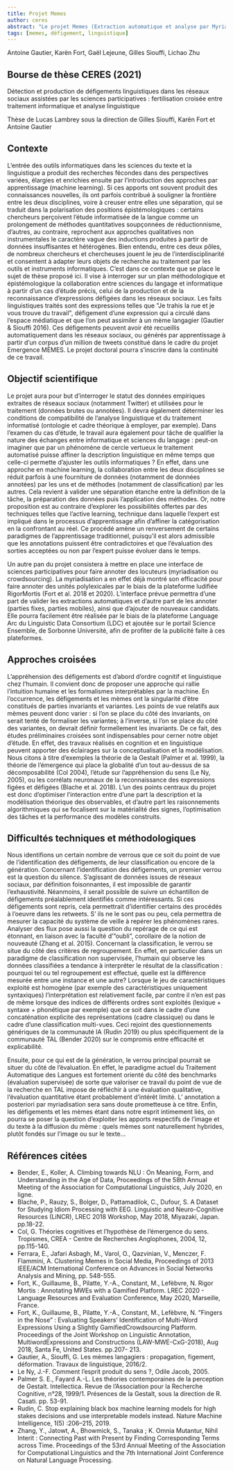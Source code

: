 ```yaml
---
title: Projet Memes
author: ceres
abstract: "Le projet Memes (Extraction automatique et analyse par Myriadisation d’Expressions Semi-figées) était un projet émergence SU (2019-2021). Le projet vise à étudier les expressions figées (ou phraséologismes) et leur détournement (défigement) à des fins humoristiques notamment. Trois objectifs avaient été définis : repérer des défigements sur Twitter et les classer, en tirer des règles de génération et annoter via crowdsourcing. Les parties 1 et 2 correspondent au périmètre du post-doctorat de Lichao Zhu (aujourd’hui post doctorant au LLF, Paris Diderot). La partie 3 n’a pas pu être réalisée (problème d’ingénierie) mais le projet pourrait rebondir via le projet de contrat doctoral proposé à CERES (G. Siouffi directeur, K. Fort et G. Siouffi co-directeurs)."
tags: [memes, défigement, linguistique]
---
```


Antoine Gautier, Karën Fort, Gaël Lejeune, Gilles Siouffi, Lichao Zhu

## Bourse de thèse CERES (2021)

Détection et production de défigements linguistiques dans les réseaux sociaux assistées par les sciences participatives : fertilisation croisée entre traitement informatique et analyse linguistique

Thèse de Lucas Lambrey sous la direction de Gilles Siouffi, Karën Fort et Antoine Gautier

## Contexte

L’entrée des outils informatiques dans les sciences du texte et la linguistique a produit des recherches fécondes dans des perspectives variées, élargies et enrichies ensuite par l’introduction des approches par apprentissage (machine learning). Si ces apports ont souvent produit des connaissances nouvelles, ils ont parfois contribué à souligner la frontière entre les deux disciplines, voire à creuser entre elles une séparation, qui se traduit dans la polarisation des positions épistémologiques : certains chercheurs perçoivent l’étude informatisée de la langue comme un prolongement de méthodes quantitatives soupçonnées de réductionnisme, d’autres, au contraire, reprochent aux approches qualitatives non instrumentales le caractère vague des inductions produites à partir de données insuffisantes et hétérogènes. Bien entendu, entre ces deux pôles, de nombreux chercheurs et chercheuses jouent le jeu de l’interdisciplinarité et consentent à adapter leurs objets de recherche au traitement par les outils et instruments informatiques. C’est dans ce contexte que se place le sujet de thèse proposé ici. Il vise à interroger sur un plan méthodologique et épistémologique la collaboration entre sciences du langage et informatique à partir d’un cas d’étude précis, celui de la production et de la reconnaissance d’expressions défigées dans les réseaux sociaux. Les faits linguistiques traités sont des expressions telles que "Je trahis la rue et je vous trouve du travail", défigement d’une expression qui a circulé dans l’espace médiatique et que l’on peut assimiler à un mème langagier (Gautier & Siouffi 2016). Ces défigements peuvent avoir été recueillis automatiquement dans les réseaux sociaux, ou générés par apprentissage à partir d’un corpus d’un million de tweets constitué dans le cadre du projet Emergence MÈMES. Le projet doctoral pourra s’inscrire dans la continuité de ce travail.

## Objectif scientifique

Le projet aura pour but d’interroger le statut des données empiriques extraites de réseaux sociaux (notamment Twitter) et utilisées pour le traitement (données brutes ou annotées). Il devra également déterminer les conditions de compatibilité de l’analyse linguistique et du traitement informatisé (ontologie et cadre théorique à employer, par exemple). Dans l’examen du cas d’étude, le travail aura également pour tâche de qualifier la nature des échanges entre informatique et sciences du langage : peut-on imaginer que par un phénomène de cercle vertueux le traitement automatisé puisse affiner la description linguistique en même temps que celle-ci permette d’ajuster les outils informatiques ? En effet, dans une approche en machine learning, la collaboration entre les deux disciplines se réduit parfois à une fourniture de données (notamment de données annotées) par les uns et de méthodes (notamment de classification) par les autres. Cela revient à valider une séparation étanche entre la définition de la tâche, la préparation des données puis l’application des méthodes. Or, notre proposition est au contraire d’explorer les possibilités offertes par des techniques telles que l’active learning, technique dans laquelle l’expert est impliqué dans le processus d’apprentissage afin d’affiner la catégorisation en la confrontant au réel. Ce procédé amène un renversement de certains paradigmes de l’apprentissage traditionnel, puisqu’il est alors admissible que les annotations puissent être contradictoires et que l’évaluation des sorties acceptées ou non par l’expert puisse évoluer dans le temps.

Un autre pan du projet consistera à mettre en place une interface de sciences participatives pour faire annoter des locuteurs (myriadisation ou crowdsourcing). La myriadisation a en effet déjà montré son efficacité pour faire annoter des unités polylexicales par le biais de la plateforme ludifiée RigorMortis (Fort et al. 2018 et 2020). L’interface prévue permettra d’une part de valider les extractions automatiques et d’autre part de les annoter (parties fixes, parties mobiles), ainsi que d’ajouter de nouveaux candidats. Elle pourra facilement être réalisée par le biais de la plateforme Language Arc du Linguistic Data Consortium (LDC) et ajoutée sur le portail Science Ensemble, de Sorbonne Université, afin de profiter de la publicité faite à ces plateformes.

## Approches croisées

L’appréhension des défigements est d’abord d’ordre cognitif et linguistique chez l’humain. Il convient donc de proposer une approche qui rallie l’intuition humaine et les formalismes interprétables par la machine. En l’occurrence, les défigements et les mèmes ont la singularité d’être constitués de parties invariants et variantes. Les points de vue relatifs aux mèmes peuvent donc varier : si l’on se place du côté des invariants, on serait tenté de formaliser les variantes; à l’inverse, si l’on se place du côté des variantes, on devrait définir formellement les invariants. De ce fait, des études préliminaires croisées sont indispensables pour cerner notre objet d’étude. En effet, des travaux réalisés en cognition et en linguistique peuvent apporter des éclairages sur la conceptualisation et la modélisation. Nous citons à titre d’exemples la théorie de la Gestalt (Palmer et al. 1999), la théorie de l’émergence qui place la globalité d’un tout au-dessus de sa décomposabilité (Col 2004), l’étude sur l’appréhension du sens (Le Ny, 2005), ou les corrélats neuronaux de la reconnaissance des expressions figées et défigées (Blache et al. 2018). L’un des points centraux du projet est donc d’optimiser l’interaction entre d’une part la description et la modélisation théorique des observables, et d’autre part les raisonnements algorithmiques qui se focalisent sur la matérialité des signes, l’optimisation des tâches et la performance des modèles construits.

## Difficultés techniques et méthodologiques

Nous identifions un certain nombre de verrous que ce soit du point de vue de l’identification des défigements, de leur classification ou encore de la génération. Concernant l’identification des défigements, un premier verrou est la question du silence. S’agissant de données issues de réseaux sociaux, par définition foisonnantes, il est impossible de garantir l’exhaustivité. Néanmoins, il serait possible de suivre un échantillon de défigements préalablement identifiés comme intéressants. Si ces défigements sont repris, cela permettrait d’identifier certains des procédés à l’oeuvre dans les retweets. S’ ils ne le sont pas ou peu, cela permettra de mesurer la capacité du système de veille à repérer les phénomènes rares. Analyser des flux pose aussi la question du repérage de ce qui est étonnant, en liaison avec la faculté d’”oubli”, corollaire de la notion de nouveauté (Zhang et al. 2015). Concernant la classification, le verrou se situe du côté des critères de regroupement. En effet, en particulier dans un paradigme de classification non supervisée, l’humain qui observe les données classifiées a tendance à interpréter le résultat de la classification : pourquoi tel ou tel regroupement est effectué, quelle est la différence mesurée entre une instance et une autre? Lorsque le jeu de caractéristiques exploité est homogène (par exemple des caractéristiques uniquement syntaxiques) l’interprétation est relativement facile, par contre il n’en est pas de même lorsque des indices de différents ordres sont exploités (lexique + syntaxe + phonétique par exemple) que ce soit dans le cadre d’une concaténation explicite des représentations (cadre classique) ou dans le cadre d’une classification multi-vues. Ceci rejoint des questionnements génériques de la communauté IA (Rudin 2019) ou plus spécifiquement de la communauté TAL (Bender 2020) sur le compromis entre efficacité et explicabilité.

Ensuite, pour ce qui est de la génération, le verrou principal pourrait se situer du côté de l’évaluation. En effet, le paradigme actuel du Traitement Automatique des Langues est fortement orienté du côté des benchmarks (évaluation supervisée) de sorte que valoriser ce travail du point de vue de la recherche en TAL impose de réfléchir à une évaluation qualitative, l’évaluation quantitative étant probablement d’intérêt limité. L’ annotation a posteriori par myriadisation sera sans doute prometteuse à ce titre. Enfin, les défigements et les mèmes étant dans notre esprit intimement liés, on pourra se poser la question d’exploiter les apports respectifs de l’image et du texte à la diffusion du mème : quels mèmes sont naturellement hybrides, plutôt fondés sur l’image ou sur le texte…

## Références citées

- Bender, E., Koller, A. Climbing towards NLU : On Meaning, Form, and Understanding in the Age of Data, Proceedings of the 58th Annual Meeting of the Association for Computational Linguistics, July 2020, en ligne.
- Blache, P., Rauzy, S., Bolger, D., Pattamadilok, C., Dufour, S. A Dataset for Studying Idiom Processing with EEG. Linguistic and Neuro-Cognitive Resources (LiNCR), LREC 2018 Workshop, May 2018, Miyazaki, Japan. pp.18-22.
- Col, G. Théories cognitives et l’hypothèse de l’émergence du sens. Tropismes, CREA - Centre de Recherches Anglophones, 2004, 12, pp.115-140.
- Ferrara, E., Jafari Asbagh, M., Varol, O., Qazvinian, V., Menczer, F. Flammini, A. Clustering Memes in Social Media, Proceedings of 2013 IEEE/ACM International Conference on Advances in Social Networks Analysis and Mining, pp. 548-555.
- Fort, K., Guillaume, B., Pilatte, Y.-A., Constant, M., Lefèbvre, N. Rigor Mortis : Annotating MWEs with a Gamified Platform. LREC 2020 - Language Resources and Evaluation Conference, May 2020, Marseille, France.
- Fort, K., Guillaume, B., Pilatte, Y.-A., Constant, M., Lefèbvre, N. ”Fingers in the Nose” : Evaluating Speakers’ Identification of Multi-Word Expressions Using a Slightly GamifiedCrowdsourcing Platform. Proceedings of the Joint Workshop on Linguistic Annotation, MultiwordExpressions and Constructions (LAW-MWE-CxG-2018), Aug 2018, Santa Fe, United States. pp.207- 213.
- Gautier, A., Siouffi, G. Les mèmes langagiers : propagation, figement, déformation. Travaux de linguistique, 2016/2.
- Le Ny, J.-F. Comment l’esprit produit du sens ?, Odile Jacob, 2005.
- Palmer S. E., Fayard A.-L. Les théories contemporaines de la perception de Gestalt. Intellectica. Revue de l’Association pour la Recherche Cognitive, n°28, 1999/1. Présences de la Gestalt, sous la direction de R. Casati. pp. 53-91.
- Rudin, C. Stop explaining black box machine learning models for high stakes decisions and use interpretable models instead. Nature Machine Intelligence, 1(5) :206–215, 2019.
- Zhang, Y., Jatowt, A., Bhowmick, S., Tanaka ; K. Omnia Mutantur, Nihil Interit : Connecting Past with Present by Finding Corresponding Terms across Time. Proceedings of the 53rd Annual Meeting of the Association for Computational Linguistics and the 7th International Joint Conference on Natural Language Processing.